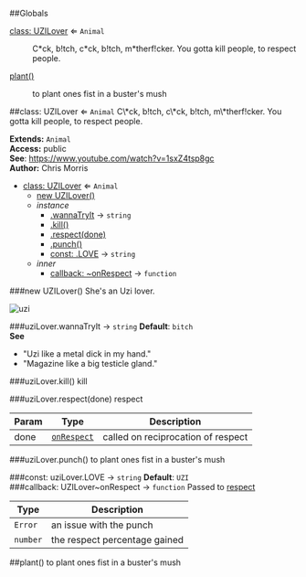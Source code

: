 ##Globals
<dl>
<dt><a href="#UZILover">class: UZILover</a> ⇐ <code>Animal</code></dt>
<dd><p>C*ck, b!tch, c*ck, b!tch, m*therf!cker. You gotta kill people, to respect people.</p>
</dd>
<dt><a href="#plant">plant()</a></dt>
<dd><p>to plant ones fist in a buster&#39;s mush</p>
</dd>
</dl>
<a name="UZILover"></a>
##class: UZILover ⇐ <code>Animal</code>
C\*ck, b!tch, c\*ck, b!tch, m\*therf!cker. You gotta kill people, to respect people.

**Extends:** <code>Animal</code>  
**Access:** public  
**See**: https://www.youtube.com/watch?v=1sxZ4tsp8gc  
**Author:** Chris Morris  

* [class: UZILover](#UZILover) ⇐ <code>Animal</code>
  * [new UZILover()](#new_UZILover_new)
  * _instance_
    * [.wannaTryIt](#UZILover#wannaTryIt) → <code>string</code>
    * [.kill()](#UZILover#kill)
    * [.respect(done)](#UZILover#respect)
    * [.punch()](#UZILover#punch)
    * [const: .LOVE](#UZILover#LOVE) → <code>string</code>
  * _inner_
    * [callback: ~onRespect](#UZILover..onRespect) → <code>function</code>

<a name="new_UZILover_new"></a>
###new UZILover()
She's an Uzi lover. 

![uzi](https://sampleface.co.uk/wp-content/uploads/2013/07/fur-q-uzi-lover.png)

<a name="UZILover#wannaTryIt"></a>
###uziLover.wannaTryIt → <code>string</code>
**Default**: `bitch`  
**See**

- "Uzi like a metal dick in my hand."
- "Magazine like a big testicle gland."

<a name="UZILover#kill"></a>
###uziLover.kill()
kill

<a name="UZILover#respect"></a>
###uziLover.respect(done)
respect

| Param | Type | Description |
| --- | --- | --- |
| done | <code>[onRespect](#UZILover..onRespect)</code> | called on reciprocation of respect |

<a name="UZILover#punch"></a>
###uziLover.punch()
to plant ones fist in a buster's mush

<a name="UZILover#LOVE"></a>
###const: uziLover.LOVE → <code>string</code>
**Default**: `UZI`  
<a name="UZILover..onRespect"></a>
###callback: UZILover~onRespect → <code>function</code>
Passed to [respect](#UZILover#respect)

| Type | Description |
| --- | --- |
| <code>Error</code> | an issue with the punch |
| <code>number</code> | the respect percentage gained |

<a name="plant"></a>
##plant()
to plant ones fist in a buster's mush

